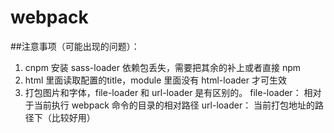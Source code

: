 # webpack

##注意事项（可能出现的问题）：

 1. cnpm 安装 sass-loader 依赖包丢失，需要把其余的补上或者直接 npm
 2. html 里面读取配置的title，module 里面没有 html-loader 才可生效
 3. 打包图片和字体，file-loader 和 url-loader 是有区别的。
    file-loader： 相对于当前执行 webpack 命令的目录的相对路径
    url-loader： 当前打包地址的路径下（比较好用）
